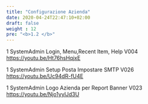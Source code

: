 ```yaml
---
title: "Configurazione Azienda"
date: 2020-04-24T22:47:10+02:00
draft: false
weight : 12
pre: "<b>1.2 </b>"
---
```


1 SystemAdmin Login, Menu,Recent Item, Help V004 https://youtu.be/Ht76hsHqjxE

1 SystemAdmin  Setup Posta Impostare SMTP V026  https://youtu.be/Uc94dR-fU4E

1 SystemAdmin  Logo Azienda per Report Banner V023 https://youtu.be/Njo1yylJd3U 
